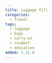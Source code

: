 ```yaml
---
title: Luggage fill
categories:
  - Travel
tags:
  - luggage
  - bags
  - carry-on
  - student
  - education
added: 1.11.0
---
```

